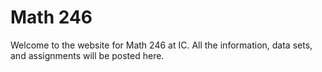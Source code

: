 # Math 246

Welcome to the website for Math 246 at IC. All the information, data sets, and assignments will be posted here.